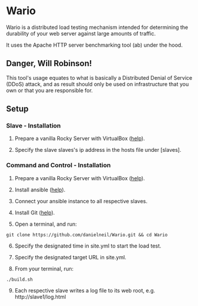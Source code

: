 # Wario

Wario is a distributed load testing mechanism intended for determining the durability of your web server against large amounts of traffic.  

It uses the Apache HTTP server benchmarking tool (ab) under the hood. 

## Danger, Will Robinson!  

This tool's usage equates to what is basically a Distributed Denial of Service (DDoS) attack, and as result should only be used on infrastructure that you own or that you are responsible for.  

## Setup

### Slave - Installation
  
1. Prepare a vanilla Rocky Server with VirtualBox ([help](https://kifarunix.com/install-rocky-linux-8-on-virtualbox/)).

2. Specify the slave slaves's ip address in the hosts file under [slaves].

### Command and Control - Installation 
  
1. Prepare a vanilla Rocky Server with VirtualBox ([help](https://kifarunix.com/install-rocky-linux-8-on-virtualbox/)).

2. Install ansible ([help](https://www.how2shout.com/linux/how-to-install-ansible-on-rocky-linux-8-or-almalinux/)).

3. Connect your ansible instance to all respective slaves.

4. Install Git ([help](https://tastethelinux.com/2021/08/06/how-to-install-git-on-rocky-linux-8-ec2-aws/)).

5. Open a terminal, and run:
```
git clone https://github.com/danielneil/Wario.git && cd Wario
```

6. Specify the designated time in site.yml to start the load test. 

7. Specify the designated target URL in site.yml.

8. From your terminal, run:
```
./build.sh
```

9. Each respective slave writes a log file to its web root, e.g. http://slave1/log.html
